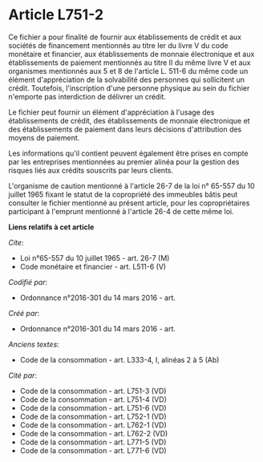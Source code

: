 # Article L751-2

Ce fichier a pour finalité de fournir aux établissements de crédit et aux sociétés de financement mentionnés au titre Ier du
livre V du code monétaire et financier, aux établissements de monnaie électronique et aux établissements de paiement
mentionnés au titre II du même livre V et aux organismes mentionnés aux 5 et 8 de l'article L. 511-6 du même code un élément
d'appréciation de la solvabilité des personnes qui sollicitent un crédit. Toutefois, l'inscription d'une personne physique au
sein du fichier n'emporte pas interdiction de délivrer un crédit. 

Le fichier peut fournir un élément d'appréciation à l'usage des établissements de crédit, des établissements de monnaie
électronique et des établissements de paiement dans leurs décisions d'attribution des moyens de paiement. 

Les informations qu'il contient peuvent également être prises en compte par les entreprises mentionnées au premier alinéa
pour la gestion des risques liés aux crédits souscrits par leurs clients. 

L'organisme de caution mentionné à l'article 26-7 de la loi n° 65-557 du 10 juillet 1965 fixant le statut de la copropriété
des immeubles bâtis peut consulter le fichier mentionné au présent article, pour les copropriétaires participant à l'emprunt
mentionné à l'article 26-4 de cette même loi.

**Liens relatifs à cet article**

_Cite_:

  - Loi n°65-557 du 10 juillet 1965 - art. 26-7 (M)
  - Code monétaire et financier - art. L511-6 (V)

_Codifié par_:

  - Ordonnance n°2016-301 du 14 mars 2016 - art.

_Créé par_:

  - Ordonnance n°2016-301 du 14 mars 2016 - art.

_Anciens textes_:

  - Code de la consommation - art. L333-4, I, alinéas 2 à 5 (Ab)

_Cité par_:

  - Code de la consommation - art. L751-3 (VD)
  - Code de la consommation - art. L751-4 (VD)
  - Code de la consommation - art. L751-6 (VD)
  - Code de la consommation - art. L752-1 (VD)
  - Code de la consommation - art. L762-1 (VD)
  - Code de la consommation - art. L762-2 (VD)
  - Code de la consommation - art. L771-5 (VD)
  - Code de la consommation - art. L771-6 (VD)
